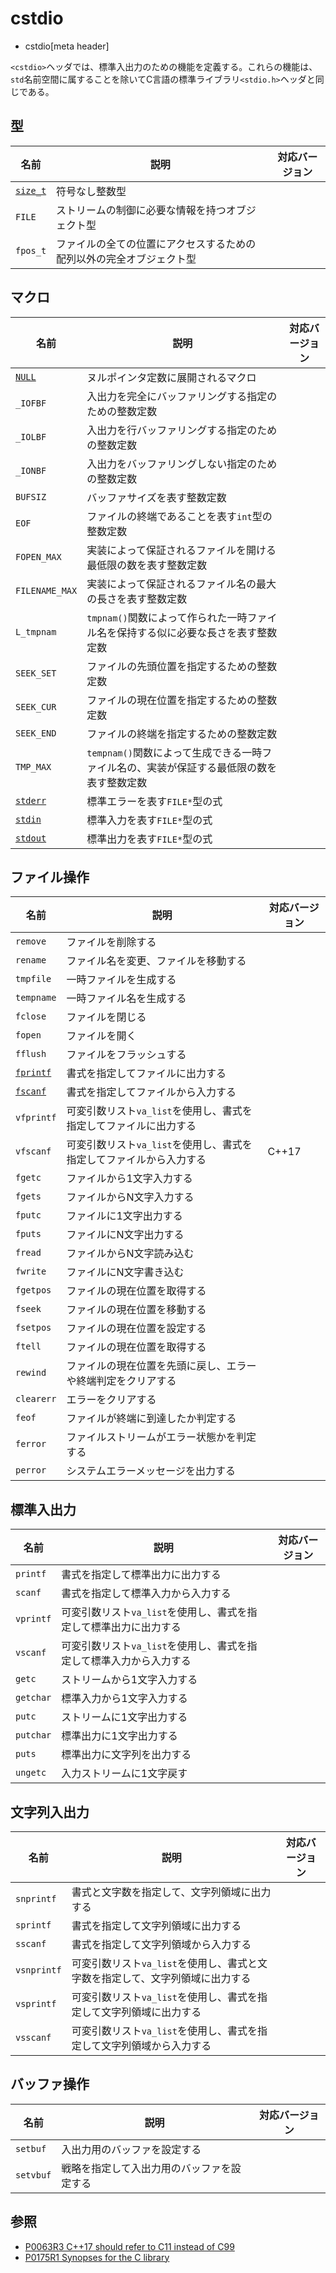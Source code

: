# cstdio
* cstdio[meta header]

`<cstdio>`ヘッダでは、標準入出力のための機能を定義する。これらの機能は、`std`名前空間に属することを除いてC言語の標準ライブラリ`<stdio.h>`ヘッダと同じである。


## 型

| 名前 | 説明 | 対応バージョン |
|------|------|----------------|
| [`size_t`](/reference/cstddef/size_t.md) | 符号なし整数型 | |
| `FILE` | ストリームの制御に必要な情報を持つオブジェクト型 | |
| `fpos_t` | ファイルの全ての位置にアクセスするための配列以外の完全オブジェクト型 | |


## マクロ

| 名前 | 説明 | 対応バージョン |
|------|------|----------------|
| [`NULL`](/reference/cstddef/null.md) | ヌルポインタ定数に展開されるマクロ | |
| `_IOFBF` | 入出力を完全にバッファリングする指定のための整数定数 | |
| `_IOLBF` | 入出力を行バッファリングする指定のための整数定数 | |
| `_IONBF` | 入出力をバッファリングしない指定のための整数定数 | |
| `BUFSIZ` | バッファサイズを表す整数定数 | |
| `EOF`    | ファイルの終端であることを表す`int`型の整数定数 | |
| `FOPEN_MAX`    | 実装によって保証されるファイルを開ける最低限の数を表す整数定数 | |
| `FILENAME_MAX` | 実装によって保証されるファイル名の最大の長さを表す整数定数 | |
| `L_tmpnam` | `tmpnam()`関数によって作られた一時ファイル名を保持する似に必要な長さを表す整数定数 | |
| `SEEK_SET` | ファイルの先頭位置を指定するための整数定数 | |
| `SEEK_CUR` | ファイルの現在位置を指定するための整数定数 | |
| `SEEK_END` | ファイルの終端を指定するための整数定数 | |
| `TMP_MAX`  | `tempnam()`関数によって生成できる一時ファイル名の、実装が保証する最低限の数を表す整数定数 | |
| [`stderr`](/reference/cstdio/stderr.md)   | 標準エラーを表す`FILE*`型の式 |
| [`stdin`](/reference/cstdio/stdin.md)    | 標準入力を表す`FILE*`型の式 |
| [`stdout`](/reference/cstdio/stdout.md)   | 標準出力を表す`FILE*`型の式 |


## ファイル操作

| 名前 | 説明 | 対応バージョン |
|------|------|----------------|
| `remove`   | ファイルを削除する | |
| `rename`   | ファイル名を変更、ファイルを移動する | |
| `tmpfile`  | 一時ファイルを生成する | |
| `tempname` | 一時ファイル名を生成する | |
| `fclose`   | ファイルを閉じる | |
| `fopen`    | ファイルを開く | |
| `fflush`   | ファイルをフラッシュする | |
| [`fprintf`](/reference/cstdio/fprintf.md)  | 書式を指定してファイルに出力する | |
| [`fscanf`](/reference/cstdio/fscanf.md)   | 書式を指定してファイルから入力する | |
| `vfprintf` | 可変引数リスト`va_list`を使用し、書式を指定してファイルに出力する | |
| `vfscanf`  | 可変引数リスト`va_list`を使用し、書式を指定してファイルから入力する | C++17 |
| `fgetc`    | ファイルから1文字入力する | |
| `fgets`    | ファイルからN文字入力する | |
| `fputc`    | ファイルに1文字出力する | |
| `fputs`    | ファイルにN文字出力する | |
| `fread`    | ファイルからN文字読み込む | |
| `fwrite`   | ファイルにN文字書き込む | |
| `fgetpos`  | ファイルの現在位置を取得する | |
| `fseek`    | ファイルの現在位置を移動する | |
| `fsetpos`  | ファイルの現在位置を設定する | |
| `ftell`    | ファイルの現在位置を取得する | |
| `rewind`   | ファイルの現在位置を先頭に戻し、エラーや終端判定をクリアする | |
| `clearerr` | エラーをクリアする | |
| `feof`     | ファイルが終端に到達したか判定する | |
| `ferror`   | ファイルストリームがエラー状態かを判定する | |
| `perror`   | システムエラーメッセージを出力する | |


## 標準入出力

| 名前 | 説明 | 対応バージョン |
|------|------|----------------|
| `printf`  | 書式を指定して標準出力に出力する | |
| `scanf`   | 書式を指定して標準入力から入力する | |
| `vprintf` | 可変引数リスト`va_list`を使用し、書式を指定して標準出力に出力する | |
| `vscanf`  | 可変引数リスト`va_list`を使用し、書式を指定して標準入力から入力する | |
| `getc`    | ストリームから1文字入力する | |
| `getchar` | 標準入力から1文字入力する | |
| `putc`    | ストリームに1文字出力する | |
| `putchar` | 標準出力に1文字出力する | |
| `puts`    | 標準出力に文字列を出力する | |
| `ungetc`  | 入力ストリームに1文字戻す | |


## 文字列入出力

| 名前 | 説明 | 対応バージョン |
|------|------|----------------|
| `snprintf`  | 書式と文字数を指定して、文字列領域に出力する | |
| `sprintf`   | 書式を指定して文字列領域に出力する | |
| `sscanf`    | 書式を指定して文字列領域から入力する | |
| `vsnprintf` | 可変引数リスト`va_list`を使用し、書式と文字数を指定して、文字列領域に出力する | |
| `vsprintf`  | 可変引数リスト`va_list`を使用し、書式を指定して文字列領域に出力する | |
| `vsscanf`   | 可変引数リスト`va_list`を使用し、書式を指定して文字列領域から入力する | |


## バッファ操作

| 名前 | 説明 | 対応バージョン |
|------|------|----------------|
| `setbuf`  | 入出力用のバッファを設定する | |
| `setvbuf` | 戦略を指定して入出力用のバッファを設定する | |


## 参照
- [P0063R3 C++17 should refer to C11 instead of C99](http://www.open-std.org/jtc1/sc22/wg21/docs/papers/2016/p0063r3.html)
- [P0175R1 Synopses for the C library](http://www.open-std.org/jtc1/sc22/wg21/docs/papers/2016/p0175r1.html)
